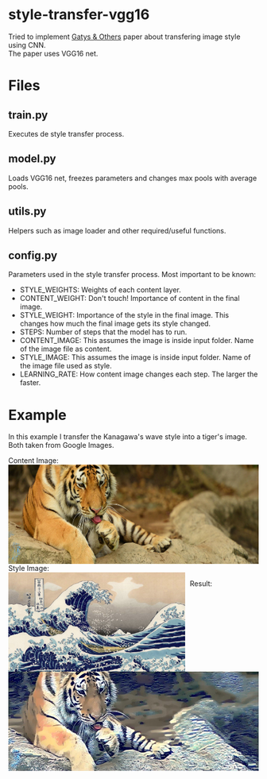 # style-transfer-vgg16
Tried to implement [Gatys & Others](https://www.cv-foundation.org/openaccess/content_cvpr_2016/papers/Gatys_Image_Style_Transfer_CVPR_2016_paper.pdf]) paper about transfering image style using CNN.  
The paper uses VGG16 net.

# Files
## train.py
Executes de style transfer process.
## model.py
Loads VGG16 net, freezes parameters and changes max pools with average pools.
## utils.py
Helpers such as image loader and other required/useful functions.
## config.py
Parameters used in the style transfer process. Most important to be known:
- STYLE_WEIGHTS: Weights of each content layer.
- CONTENT_WEIGHT: Don't touch! Importance of content in the final image.
- STYLE_WEIGHT: Importance of the style in the final image. This changes how much the final image gets its style changed.
- STEPS: Number of steps that the model has to run.
- CONTENT_IMAGE: This assumes the image is inside input folder. Name of the image file as content.
- STYLE_IMAGE: This assumes the image is inside input folder. Name of the image file used as style.
- LEARNING_RATE: How content image changes each step. The larger the faster.


# Example
In this example I transfer the Kanagawa's wave style into a tiger's image. Both taken from Google Images.  

Content Image:  
<img src="input/tiger.jpg"
     alt="Tiger"
     height="200px"
     style="float: left; margin-right: 10px" />  
     
Style Image:  
<img src="input/wave.jpg"
     alt="wave"
     height="200px"
     style="float: left; margin-right: 10px" />   
     
Result:     
<img src="output/styled-tiger.jpg"
     alt="Tiger"
     height="200px"
     style="float: left; margin-right: 10px" /> 

